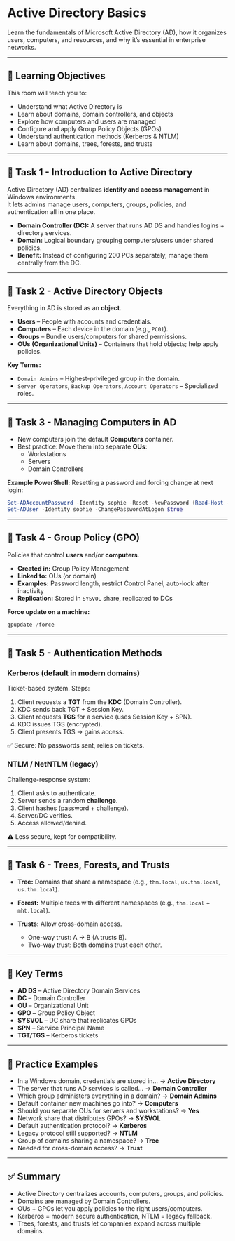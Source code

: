 
# Active Directory Basics

Learn the fundamentals of Microsoft Active Directory (AD), how it organizes users, computers, and resources, and why it’s essential in enterprise networks.

---

## 🎯 Learning Objectives
This room will teach you to:

- Understand what Active Directory is
- Learn about domains, domain controllers, and objects
- Explore how computers and users are managed
- Configure and apply Group Policy Objects (GPOs)
- Understand authentication methods (Kerberos & NTLM)
- Learn about domains, trees, forests, and trusts

---

## 📝 Task 1 - Introduction to Active Directory
Active Directory (AD) centralizes **identity and access management** in Windows environments.  
It lets admins manage users, computers, groups, policies, and authentication all in one place.

- **Domain Controller (DC):** A server that runs AD DS and handles logins + directory services.  
- **Domain:** Logical boundary grouping computers/users under shared policies.  
- **Benefit:** Instead of configuring 200 PCs separately, manage them centrally from the DC.  

---

## 📝 Task 2 - Active Directory Objects
Everything in AD is stored as an **object**.

- **Users** – People with accounts and credentials.  
- **Computers** – Each device in the domain (e.g., `PC01`).  
- **Groups** – Bundle users/computers for shared permissions.  
- **OUs (Organizational Units)** – Containers that hold objects; help apply policies.  

**Key Terms:**  
- `Domain Admins` – Highest-privileged group in the domain.  
- `Server Operators`, `Backup Operators`, `Account Operators` – Specialized roles.  

---

## 📝 Task 3 - Managing Computers in AD
- New computers join the default **Computers** container.  
- Best practice: Move them into separate **OUs**:  
  - Workstations  
  - Servers  
  - Domain Controllers  

**Example PowerShell:** Resetting a password and forcing change at next login:
```powershell
Set-ADAccountPassword -Identity sophie -Reset -NewPassword (Read-Host -AsSecureString "New Password")
Set-ADUser -Identity sophie -ChangePasswordAtLogon $true
````

---

## 📝 Task 4 - Group Policy (GPO)

Policies that control **users** and/or **computers**.

* **Created in:** Group Policy Management
* **Linked to:** OUs (or domain)
* **Examples:** Password length, restrict Control Panel, auto-lock after inactivity
* **Replication:** Stored in `SYSVOL` share, replicated to DCs

**Force update on a machine:**

```powershell
gpupdate /force
```

---

## 📝 Task 5 - Authentication Methods

### Kerberos (default in modern domains)

Ticket-based system. Steps:

1. Client requests a **TGT** from the **KDC** (Domain Controller).
2. KDC sends back TGT + Session Key.
3. Client requests **TGS** for a service (uses Session Key + SPN).
4. KDC issues TGS (encrypted).
5. Client presents TGS → gains access.

✅ Secure: No passwords sent, relies on tickets.

### NTLM / NetNTLM (legacy)

Challenge-response system:

1. Client asks to authenticate.
2. Server sends a random **challenge**.
3. Client hashes (password + challenge).
4. Server/DC verifies.
5. Access allowed/denied.

⚠️ Less secure, kept for compatibility.

---

## 📝 Task 6 - Trees, Forests, and Trusts

* **Tree:** Domains that share a namespace (e.g., `thm.local`, `uk.thm.local`, `us.thm.local`).
* **Forest:** Multiple trees with different namespaces (e.g., `thm.local` + `mht.local`).
* **Trusts:** Allow cross-domain access.

  * One-way trust: A → B (A trusts B).
  * Two-way trust: Both domains trust each other.

---

## 📝 Key Terms

* **AD DS** – Active Directory Domain Services
* **DC** – Domain Controller
* **OU** – Organizational Unit
* **GPO** – Group Policy Object
* **SYSVOL** – DC share that replicates GPOs
* **SPN** – Service Principal Name
* **TGT/TGS** – Kerberos tickets

---

## 📝 Practice Examples

* In a Windows domain, credentials are stored in… → **Active Directory**
* The server that runs AD services is called… → **Domain Controller**
* Which group administers everything in a domain? → **Domain Admins**
* Default container new machines go into? → **Computers**
* Should you separate OUs for servers and workstations? → **Yes**
* Network share that distributes GPOs? → **SYSVOL**
* Default authentication protocol? → **Kerberos**
* Legacy protocol still supported? → **NTLM**
* Group of domains sharing a namespace? → **Tree**
* Needed for cross-domain access? → **Trust**

---

## ✅ Summary

* Active Directory centralizes accounts, computers, groups, and policies.
* Domains are managed by Domain Controllers.
* OUs + GPOs let you apply policies to the right users/computers.
* Kerberos = modern secure authentication, NTLM = legacy fallback.
* Trees, forests, and trusts let companies expand across multiple domains.
